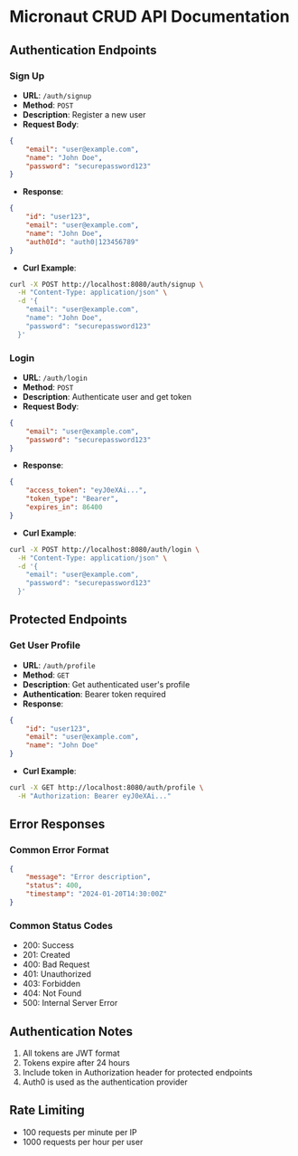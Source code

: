 # Micronaut CRUD API Documentation

## Authentication Endpoints

### Sign Up

- **URL**: `/auth/signup`
- **Method**: `POST`
- **Description**: Register a new user
- **Request Body**:

```json
{
    "email": "user@example.com",
    "name": "John Doe",
    "password": "securepassword123"
}
```

- **Response**:

```json
{
    "id": "user123",
    "email": "user@example.com",
    "name": "John Doe",
    "auth0Id": "auth0|123456789"
}
```

- **Curl Example**:

```bash
curl -X POST http://localhost:8080/auth/signup \
  -H "Content-Type: application/json" \
  -d '{
    "email": "user@example.com",
    "name": "John Doe",
    "password": "securepassword123"
  }'
```

### Login

- **URL**: `/auth/login`
- **Method**: `POST`
- **Description**: Authenticate user and get token
- **Request Body**:

```json
{
    "email": "user@example.com",
    "password": "securepassword123"
}
```

- **Response**:

```json
{
    "access_token": "eyJ0eXAi...",
    "token_type": "Bearer",
    "expires_in": 86400
}
```

- **Curl Example**:

```bash
curl -X POST http://localhost:8080/auth/login \
  -H "Content-Type: application/json" \
  -d '{
    "email": "user@example.com",
    "password": "securepassword123"
  }'
```

## Protected Endpoints

### Get User Profile

- **URL**: `/auth/profile`
- **Method**: `GET`
- **Description**: Get authenticated user's profile
- **Authentication**: Bearer token required
- **Response**:

```json
{
    "id": "user123",
    "email": "user@example.com",
    "name": "John Doe"
}
```

- **Curl Example**:

```bash
curl -X GET http://localhost:8080/auth/profile \
  -H "Authorization: Bearer eyJ0eXAi..."
```

## Error Responses

### Common Error Format

```json
{
    "message": "Error description",
    "status": 400,
    "timestamp": "2024-01-20T14:30:00Z"
}
```

### Common Status Codes

- 200: Success
- 201: Created
- 400: Bad Request
- 401: Unauthorized
- 403: Forbidden
- 404: Not Found
- 500: Internal Server Error

## Authentication Notes

1. All tokens are JWT format
2. Tokens expire after 24 hours
3. Include token in Authorization header for protected endpoints
4. Auth0 is used as the authentication provider

## Rate Limiting

- 100 requests per minute per IP
- 1000 requests per hour per user
